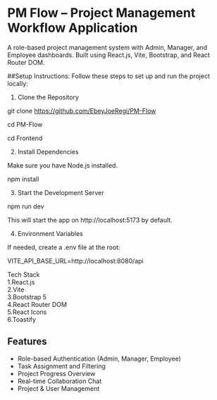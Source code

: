 #  PM Flow – Project Management Workflow Application

A role-based project management system with Admin, Manager, and Employee dashboards.
Built using React.js, Vite, Bootstrap, and React Router DOM.

##Setup Instructions:
Follow these steps to set up and run the project locally:

1. Clone the Repository
   
git clone https://github.com/EbeyJoeRegi/PM-Flow

cd PM-Flow

cd Frontend

2. Install Dependencies
   
Make sure you have Node.js installed.

npm install

3. Start the Development Server
   
npm run dev

This will start the app on http://localhost:5173 by default.

4. Environment Variables
   
If needed, create a .env file at the root:

VITE_API_BASE_URL=http://localhost:8080/api

Tech Stack<br>
1.React.js<br>
2.Vite<br>
3.Bootstrap 5<br>
4.React Router DOM<br>
5.React Icons<br>
6.Toastify

## Features

-  Role-based Authentication (Admin, Manager, Employee)
-  Task Assignment and Filtering
-  Project Progress Overview
-  Real-time Collaboration Chat
-  Project & User Management



